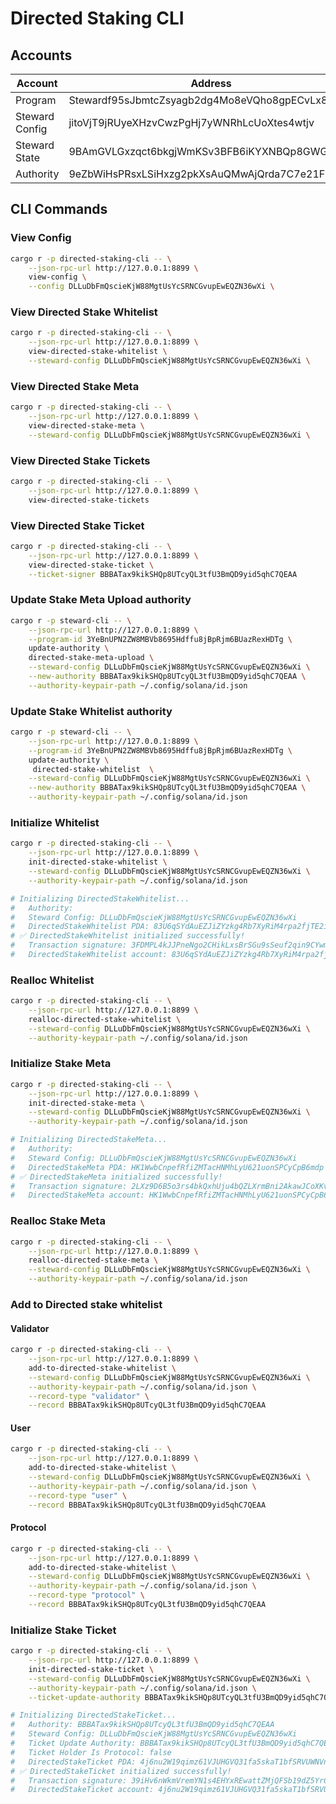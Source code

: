 # Directed Staking CLI

## Accounts

| Account        | Address                                      |
| -------------- | -------------------------------------------- |
| Program        | Stewardf95sJbmtcZsyagb2dg4Mo8eVQho8gpECvLx8  |
| Steward Config | jitoVjT9jRUyeXHzvCwzPgHj7yWNRhLcUoXtes4wtjv  |
| Steward State  | 9BAmGVLGxzqct6bkgjWmKSv3BFB6iKYXNBQp8GWG1LDY |
| Authority      | 9eZbWiHsPRsxLSiHxzg2pkXsAuQMwAjQrda7C7e21Fw6 |

## CLI Commands

### View Config

```bash
cargo r -p directed-staking-cli -- \
    --json-rpc-url http://127.0.0.1:8899 \
    view-config \
    --config DLLuDbFmQscieKjW88MgtUsYcSRNCGvupEwEQZN36wXi \
```

### View Directed Stake Whitelist

```bash
cargo r -p directed-staking-cli -- \
    --json-rpc-url http://127.0.0.1:8899 \
    view-directed-stake-whitelist \
    --steward-config DLLuDbFmQscieKjW88MgtUsYcSRNCGvupEwEQZN36wXi \
```

### View Directed Stake Meta

```bash
cargo r -p directed-staking-cli -- \
    --json-rpc-url http://127.0.0.1:8899 \
    view-directed-stake-meta \
    --steward-config DLLuDbFmQscieKjW88MgtUsYcSRNCGvupEwEQZN36wXi \
```

### View Directed Stake Tickets

```bash
cargo r -p directed-staking-cli -- \
    --json-rpc-url http://127.0.0.1:8899 \
    view-directed-stake-tickets
```

### View Directed Stake Ticket

```bash
cargo r -p directed-staking-cli -- \
    --json-rpc-url http://127.0.0.1:8899 \
    view-directed-stake-ticket \
    --ticket-signer BBBATax9kikSHQp8UTcyQL3tfU3BmQD9yid5qhC7QEAA
```

### Update Stake Meta Upload authority

```bash
cargo r -p steward-cli -- \
    --json-rpc-url http://127.0.0.1:8899 \
    --program-id 3YeBnUPN2ZW8MBVb8695Hdffu8jBpRjm6BUazRexHDTg \
    update-authority \
    directed-stake-meta-upload \
    --steward-config DLLuDbFmQscieKjW88MgtUsYcSRNCGvupEwEQZN36wXi \
    --new-authority BBBATax9kikSHQp8UTcyQL3tfU3BmQD9yid5qhC7QEAA \
    --authority-keypair-path ~/.config/solana/id.json
```

### Update Stake Whitelist authority

```bash
cargo r -p steward-cli -- \
    --json-rpc-url http://127.0.0.1:8899 \
    --program-id 3YeBnUPN2ZW8MBVb8695Hdffu8jBpRjm6BUazRexHDTg \
    update-authority \
     directed-stake-whitelist  \
    --steward-config DLLuDbFmQscieKjW88MgtUsYcSRNCGvupEwEQZN36wXi \
    --new-authority BBBATax9kikSHQp8UTcyQL3tfU3BmQD9yid5qhC7QEAA \
    --authority-keypair-path ~/.config/solana/id.json
```

### Initialize Whitelist

```bash
cargo r -p directed-staking-cli -- \
    --json-rpc-url http://127.0.0.1:8899 \
    init-directed-stake-whitelist \
    --steward-config DLLuDbFmQscieKjW88MgtUsYcSRNCGvupEwEQZN36wXi \
    --authority-keypair-path ~/.config/solana/id.json

# Initializing DirectedStakeWhitelist...
#   Authority:
#   Steward Config: DLLuDbFmQscieKjW88MgtUsYcSRNCGvupEwEQZN36wXi
#   DirectedStakeWhitelist PDA: 83U6qSYdAuEZJiZYzkg4Rb7XyRiM4rpa2fjTE2ieA2X
# ✅ DirectedStakeWhitelist initialized successfully!
#   Transaction signature: 3FDMPL4kJJPneNgo2CHikLxsBrSGu9sSeuf2qin9CYwmsaJRAYepr5ftMt2KgAnBaUQ51r3X2iRoahNavzPXQbZE
#   DirectedStakeWhitelist account: 83U6qSYdAuEZJiZYzkg4Rb7XyRiM4rpa2fjTE2ieA2X
```

### Realloc Whitelist

```bash
cargo r -p directed-staking-cli -- \
    --json-rpc-url http://127.0.0.1:8899 \
    realloc-directed-stake-whitelist \
    --steward-config DLLuDbFmQscieKjW88MgtUsYcSRNCGvupEwEQZN36wXi \
    --authority-keypair-path ~/.config/solana/id.json
```

### Initialize Stake Meta

```bash
cargo r -p directed-staking-cli -- \
    --json-rpc-url http://127.0.0.1:8899 \
    init-directed-stake-meta \
    --steward-config DLLuDbFmQscieKjW88MgtUsYcSRNCGvupEwEQZN36wXi \
    --authority-keypair-path ~/.config/solana/id.json

# Initializing DirectedStakeMeta...
#   Authority:
#   Steward Config: DLLuDbFmQscieKjW88MgtUsYcSRNCGvupEwEQZN36wXi
#   DirectedStakeMeta PDA: HK1WwbCnpefRfiZMTacHNMhLyU621uonSPCyCpB6mdp
# ✅ DirectedStakeMeta initialized successfully!
#   Transaction signature: 2LXz9D6B5o3rs4bkQxhUju4bQZLXrmBni2AkawJCoXKv8VDR7H6rYxwQYeAjCViw2NNcsY7wdU2s3p41LBjjsgyn
#   DirectedStakeMeta account: HK1WwbCnpefRfiZMTacHNMhLyU621uonSPCyCpB6mdp
```

### Realloc Stake Meta

```bash
cargo r -p directed-staking-cli -- \
    --json-rpc-url http://127.0.0.1:8899 \
    realloc-directed-stake-meta \
    --steward-config DLLuDbFmQscieKjW88MgtUsYcSRNCGvupEwEQZN36wXi \
    --authority-keypair-path ~/.config/solana/id.json
```

### Add to Directed stake whitelist

#### Validator

```bash
cargo r -p directed-staking-cli -- \
    --json-rpc-url http://127.0.0.1:8899 \
    add-to-directed-stake-whitelist \
    --steward-config DLLuDbFmQscieKjW88MgtUsYcSRNCGvupEwEQZN36wXi \
    --authority-keypair-path ~/.config/solana/id.json \
    --record-type "validator" \
    --record BBBATax9kikSHQp8UTcyQL3tfU3BmQD9yid5qhC7QEAA
```

#### User

```bash
cargo r -p directed-staking-cli -- \
    --json-rpc-url http://127.0.0.1:8899 \
    add-to-directed-stake-whitelist \
    --steward-config DLLuDbFmQscieKjW88MgtUsYcSRNCGvupEwEQZN36wXi \
    --authority-keypair-path ~/.config/solana/id.json \
    --record-type "user" \
    --record BBBATax9kikSHQp8UTcyQL3tfU3BmQD9yid5qhC7QEAA
```

#### Protocol

```bash
cargo r -p directed-staking-cli -- \
    --json-rpc-url http://127.0.0.1:8899 \
    add-to-directed-stake-whitelist \
    --steward-config DLLuDbFmQscieKjW88MgtUsYcSRNCGvupEwEQZN36wXi \
    --authority-keypair-path ~/.config/solana/id.json \
    --record-type "protocol" \
    --record BBBATax9kikSHQp8UTcyQL3tfU3BmQD9yid5qhC7QEAA
```

### Initialize Stake Ticket

```bash
cargo r -p directed-staking-cli -- \
    --json-rpc-url http://127.0.0.1:8899 \
    init-directed-stake-ticket \
    --steward-config DLLuDbFmQscieKjW88MgtUsYcSRNCGvupEwEQZN36wXi \
    --authority-keypair-path ~/.config/solana/id.json \
    --ticket-update-authority BBBATax9kikSHQp8UTcyQL3tfU3BmQD9yid5qhC7QEAA

# Initializing DirectedStakeTicket...
#   Authority: BBBATax9kikSHQp8UTcyQL3tfU3BmQD9yid5qhC7QEAA
#   Steward Config: DLLuDbFmQscieKjW88MgtUsYcSRNCGvupEwEQZN36wXi
#   Ticket Update Authority: BBBATax9kikSHQp8UTcyQL3tfU3BmQD9yid5qhC7QEAA
#   Ticket Holder Is Protocol: false
#   DirectedStakeTicket PDA: 4j6nu2W19qimz61VJUHGVQ31fa5skaT1bfSRVUWNVnLJ
# ✅ DirectedStakeTicket initialized successfully!
#   Transaction signature: 39iHv6nWkmVremYN1s4EHYxREwattZMjQFSb19dZ5YrC8JN85Tr4e1A5TF5WDq5zVaEMwasmrNwqueLSDBEsUvCd
#   DirectedStakeTicket account: 4j6nu2W19qimz61VJUHGVQ31fa5skaT1bfSRVUWNVnLJ
```
